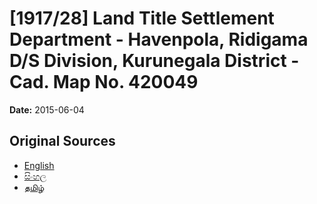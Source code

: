 # [1917/28] Land Title Settlement Department - Havenpola, Ridigama D/S Division, Kurunegala District - Cad. Map No. 420049

**Date:** 2015-06-04

## Original Sources

- [English](https://documents.gov.lk/view/extra-gazettes/2015/6/1917-28_E.pdf)
- [සිංහල](https://documents.gov.lk/view/extra-gazettes/2015/6/1917-28_S.pdf)
- [தமிழ்](https://documents.gov.lk/view/extra-gazettes/2015/6/1917-28_T.pdf)
